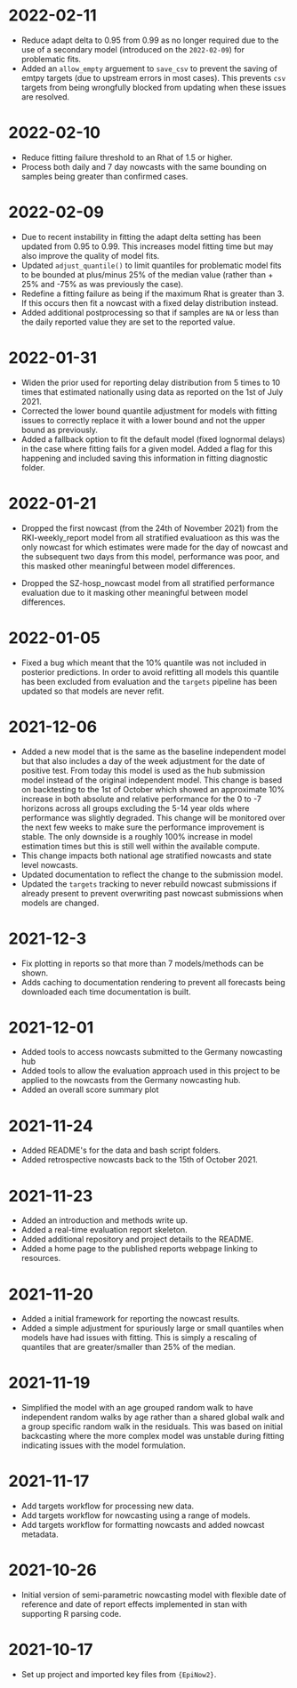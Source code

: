 # 2022-02-11

- Reduce adapt delta to 0.95 from 0.99 as no longer required due to the use of a secondary model (introduced on the `2022-02-09`) for problematic fits.
- Added an `allow_empty` arguement to `save_csv` to prevent the saving of emtpy targets (due to upstream errors in most cases). This prevents `csv` targets from being wrongfully blocked from updating when these issues are resolved.

# 2022-02-10

- Reduce fitting failure threshold to an Rhat of 1.5 or higher.
- Process both daily and 7 day nowcasts with the same bounding on samples being greater than confirmed cases.

# 2022-02-09

- Due to recent instability in fitting the adapt delta setting has been updated from 0.95 to 0.99. This increases model fitting time but may also improve the quality of model fits.
- Updated `adjust_quantile()` to limit quantiles for problematic model fits to be bounded at plus/minus 25% of the median value (rather than + 25% and -75% as was previously the case).
- Redefine a fitting failure as being if the maximum Rhat is greater than 3. If this occurs then fit a nowcast with a fixed delay distribution instead.
- Added additional postprocessing so that if samples are `NA` or less than the daily reported value they are set to the reported value.

# 2022-01-31

- Widen the prior used for reporting delay distribution from 5 times to 10 times that estimated nationally using data as reported on the 1st of July 2021. 
- Corrected the lower bound quantile adjustment for models with fitting issues to correctly replace it with a lower bound and not the upper bound as previously.
- Added a fallback option to fit the default model (fixed lognormal delays) in the case where fitting fails for a given model. Added a flag for this happening and included saving this information in fitting diagnostic folder.

# 2022-01-21

- Dropped the first nowcast (from the 24th of November 2021) from the RKI-weekly_report model from all stratified evaluatioon as this was the only nowcast for which estimates were made for the day of nowcast and the subsequent two days from this model, performance was poor, and this masked other meaningful between model differences.

- Dropped the SZ-hosp_nowcast model from all stratified performance evaluation due to it masking other meaningful between model differences. 

# 2022-01-05

- Fixed a bug which meant that the 10% quantile was not included in posterior predictions. In order to avoid refitting all models this quantile has been excluded from evaluation and the `targets` pipeline has been updated so that models are never refit.

# 2021-12-06

- Added a new model that is the same as the baseline independent model but that also includes a day of the week adjustment for the date of positive test. From today this model is used as the hub submission model instead of the original independent model. This change is based on backtesting to the 1st of October which showed an approximate 10% increase in both absolute and relative performance for the 0 to -7 horizons across all groups excluding the 5-14 year olds where performance was slightly degraded. This change will be monitored over the next few weeks to make sure the performance improvement is stable. The only downside is a roughly 100% increase in model estimation times but this is still well within the available compute.
- This change impacts both national age stratified nowcasts and state level nowcasts.
- Updated documentation to reflect the change to the submission model.
- Updated the `targets` tracking to never rebuild nowcast submissions if already present to prevent overwriting past nowcast submissions when models are changed.

# 2021-12-3

- Fix plotting in reports so that more than 7 models/methods can be shown.
- Adds caching to documentation rendering to prevent all forecasts being downloaded each time documentation is built.

# 2021-12-01

- Added tools to access nowcasts submitted to the Germany nowcasting hub
- Added tools to allow the evaluation approach used in this project to be applied to the nowcasts from the Germany nowcasting hub.
- Added an overall score summary plot

# 2021-11-24

- Added README's for the data and bash script folders. 
- Added retrospective nowcasts back to the 15th of October 2021.

# 2021-11-23

- Added an introduction and methods write up. 
- Added a real-time evaluation report skeleton.
- Added additional repository and project details to the README.
- Added a home page to the published reports webpage linking to resources.

# 2021-11-20

- Added a initial framework for reporting the nowcast results.
- Added a simple adjustment for spuriously large or small quantiles when models have had issues with fitting. This is simply a rescaling of quantiles that are greater/smaller than 25% of the median.

# 2021-11-19

- Simplified the model with an age grouped random walk to have independent random walks by age rather than a shared global walk and a group specific random walk in the residuals. This was based on initial backcasting where the more complex model was unstable during fitting indicating issues with the model formulation.

# 2021-11-17

- Add targets workflow for processing new data.
- Add targets workflow for nowcasting using a range of models.
- Add targets workflow for formatting nowcasts and added nowcast metadata.

# 2021-10-26

- Initial version of semi-parametric nowcasting model with flexible date of reference and date of report effects implemented in stan with supporting R parsing code.

# 2021-10-17

- Set up project and imported key files from `{EpiNow2}`.
